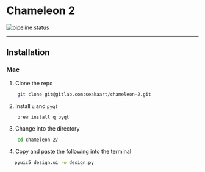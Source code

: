 # Chameleon 2


[![pipeline status](https://gitlab.com/seakaart/chameleon-2/badges/master/pipeline.svg)](https://gitlab.com/seakaart/chameleon-2/commits/master)

- - -

## Installation

### Mac

1. Clone the repo

```bash
	git clone git@gitlab.com:seakaart/chameleon-2.git
```
2. Install `q` and `pyqt`
	
```bash 
	brew install q pyqt
```

3. Change into the directory

```bash 
	cd chameleon-2/
```

4. Copy and paste the following into the terminal

 ```bash
 	pyuic5 design.ui -o design.py
 ```
